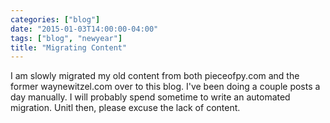 ```yaml
---
categories: ["blog"]
date: "2015-01-03T14:00:00-04:00"
tags: ["blog", "newyear"]
title: "Migrating Content"
---
```


I am slowly migrated my old content from both pieceofpy.com and the former waynewitzel.com
over to this blog. I've been doing a couple posts a day manually. I will probably spend sometime
to write an automated migration. Unitl then, please excuse the lack of content.
